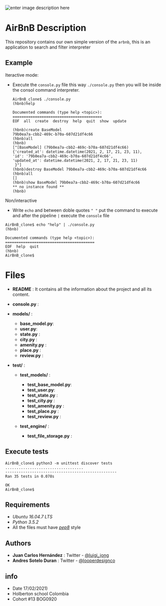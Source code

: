 ![enter image description here](https://lh3.googleusercontent.com/LdLAW3MY82GvPbUlR-o8jnablOLV0luZZqjxiYkz5eRx3ZMQkNYb8gram4QYhuFKgRsJ2ZfgvCUZvpK2I1fu1Z9p5ZD3RYBN5bAp3H-tCGsqXW0ZRq4puXTkIe1RX2yQbn6OPMWZP9bNgOIQr3ubZPX94UFLKbs9XXxvPftL0FNAyKGAuTC58T56axOlQphhM1etD13zEgJLBswt8CCADeUpr79VelvrHuP30p1--iisaIC8RSXBs9lJza8v2QGEDlv97E7riKkMg5iTWF3yO_JOEBSeD-Jx_XBF51MoN_TuCaoXBOKiNPasnNcaTu_GK0PAkHDvxRdJRrkTNYAnrd0sGHiMtsUylBncfecTvXvVZ7j5uuaQxOYA_T_N8wMpn6ZxEuRfbdT4y-wZy9C36-fcGT4oTatbNwIF_ihw6DsbKVsxBscymb-9MfscR2VJZxuXAGWlTgoBJvp1uTPBV_drTIHS8u1q0PuP-k3j10feWXjGfQgkkWIyl5dy34p_wvOww80w7DEt6UKV6qbUjkj1XHv1NX6OlXKoqT02xRp_uHBQXqCjUb1_c7628ciDffewZRKGCrVXJP8cfBczVs4qXTwUziPd7K7UmSEL7Nr5VKgnEdFuMTeJWPrvoa7FDOCF0uopGsx5yPQoIT2MoZBFjr3KzWOKpHeZxHmKgCO7TMMcjafzgN2dCjbQFA=w1105-h422-no?authuser=0)
# AirBnB Description

This repository contains our own simple version of the `arbnb`, this is an application to search and filter  interpreter

##  Example

Iteractive mode:
 - Execute the `console.py` file this way `./console.py` then you will be inside the consol command interpreter.

       AirBnB_clone$ ./console.py
       (hbnb)help
       
       Documented commands (type help <topic>):
       ========================================
       EOF  all  create  destroy  help  quit  show  update
       
       (hbnb)create BaseModel
       79b0ea7a-cbb2-469c-b70a-607d21df4c66
       (hbnb)all
       (hbnb)
       ["[BaseModel] (79b0ea7a-cbb2-469c-b70a-607d21df4c66) 
       {'created_at': datetime.datetime(2021, 2, 17, 21, 23, 11), 
       'id': '79b0ea7a-cbb2-469c-b70a-607d21df4c66',
       'updated_at': datetime.datetime(2021, 2, 17, 21, 23, 11)
        }"]
       (hbnb)destroy BaseModel 79b0ea7a-cbb2-469c-b70a-607d21df4c66 
       (hbnb)all
       []
       (hbnb)show BaseModel 79b0ea7a-cbb2-469c-b70a-607d21df4c66
       ** no instance found **
       (hbnb)

Non/interactive
 - Write `echo` and between doble quotes `" "` put the command to execute and after the pipeline `|` execute the `console` file

```
AirBnB_clone$ echo "help" | ./console.py
(hbnb)

Documented commands (type help <topic>):
========================================
EOF  help  quit
(hbnb)
AirBnB_clone$
```

# Files

 - **README** : It contains all the information about the project and
   all its content. 
 - **console.py** : 
 - **models/** :
	 - **base_model.py**: 
	 - **user.py**:  
	 - **state.py** : 
	 - **city.py** : 
	 - **amenity.py** : 
	 -  **place.py** : 
	 - **review.py** : 

- **test/** :
	- **test_models/** :
		- **test_base_model.py**:  
		 - **test_user.py**: 
		 - **test_state.py** : 
		 - **test_city.py** : 
		 - **test_amenity.py** : 
		 -  **test_place.py** :  
		 - **test_review.py** : 

	- **test_engine/** :
		- **test_file_storage.py** : 

## Execute tests

    AirBnB_clone$ python3 -m unittest discover tests
    ...................................
    --------------------------------------------------
    Ran 35 tests in 0.078s
    
    OK
    AirBnB_clone$

##  Requirements

 - *Ubuntu 16.04.7 LTS*
 - *Python 3.5.2*
 - All the files must have *[pep8](https://github.com/treyhunner/pep8)* style

## Authors
 
 - **Juan Carlos Hernández** : Twitter - [@luigi_jong](https://twitter.com/luigi_jong)
 - **Andres Sotelo Duran** :  Twitter - [@looperdesignco](https://twitter.com/looperdesignco)

##  info

 - Date 17/02/2021)
 - Holberton school Colombia 
 - Cohort #13 BOG0920